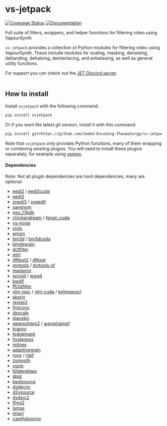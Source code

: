 # vs-jetpack

[![Coverage Status](https://coveralls.io/repos/github/Jaded-Encoding-Thaumaturgy/vs-jetpack/badge.svg?branch=main)](https://coveralls.io/github/Jaded-Encoding-Thaumaturgy/vs-jetpack?branch=main)
[![Documentation](https://img.shields.io/badge/API%20Docs-purple)](https://jaded-encoding-thaumaturgy.github.io/vs-jetpack/)



Full suite of filters, wrappers, and helper functions for filtering video using VapourSynth

`vs-jetpack` provides a collection of Python modules for filtering video using VapourSynth.
These include modules for scaling, masking, denoising, debanding, dehaloing, deinterlacing,
and antialiasing, as well as general utility functions.

For support you can check out the [JET Discord server](https://discord.gg/XTpc6Fa9eB). <br><br>

## How to install

Install `vsjetpack` with the following command:

```sh
pip install vsjetpack
```

Or if you want the latest git version, install it with this command:

```sh
pip install git+https://github.com/Jaded-Encoding-Thaumaturgy/vs-jetpack.git
```

Note that `vsjetpack` only provides Python functions,
many of them wrapping or combining existing plugins.
You will need to install these plugins separately,
for example using [vsrepo](https://github.com/vapoursynth/vsrepo).

#### Dependencies

Note: Not all plugin dependencies are hard dependencies, many are optional.

- [eedi2](https://github.com/HomeOfVapourSynthEvolution/VapourSynth-EEDI2) / [eedi2cuda](https://github.com/hooke007/VapourSynth-EEDI2CUDA)
- [eedi3](https://github.com/HomeOfVapourSynthEvolution/VapourSynth-EEDI3)
- [znedi3](https://github.com/sekrit-twc/znedi3) / [sneedif](https://github.com/Jaded-Encoding-Thaumaturgy/vapoursynth-SNEEDIF)
- [sangnom](https://github.com/dubhater/vapoursynth-sangnom)
- [neo_f3kdb](https://github.com/HomeOfAviSynthPlusEvolution/neo_f3kdb)
- [chickendream](https://gitlab.com/EleonoreMizo/chickendream/) / [fgrain_cuda](https://github.com/AmusementClub/vs-fgrain-cuda)
- [vs-noise](https://github.com/wwww-wwww/vs-noise)
- [vivtc](https://github.com/vapoursynth/vivtc)
- [wnnm](https://github.com/WolframRhodium/VapourSynth-WNNM)
- [bm3d](https://github.com/HomeOfVapourSynthEvolution/VapourSynth-BM3D) / [bm3dcuda](https://github.com/WolframRhodium/VapourSynth-BM3DCUDA)
- [bmdegrain](https://github.com/AmusementClub/vs-bmdegrain)
- [dctfilter](https://github.com/AmusementClub/VapourSynth-DCTFilter)
- [mlrt](https://github.com/AmusementClub/vs-mlrt)
- [dfttest2](https://github.com/AmusementClub/vs-dfttest2) / [dfttest](https://github.com/HomeOfVapourSynthEvolution/VapourSynth-DFTTest)
- [mvtools](https://github.com/dubhater/vapoursynth-mvtools) / [mvtools-sf](https://github.com/IFeelBloated/vapoursynth-mvtools-sf)
- [manipmv](https://github.com/Mikewando/manipulate-motion-vectors)
- [scxvid](https://github.com/dubhater/vapoursynth-scxvid) / [wwxd](https://github.com/dubhater/vapoursynth-wwxd)
- [bwdif](https://github.com/HomeOfVapourSynthEvolution/VapourSynth-Bwdif)
- [fft3dfilter](https://github.com/AmusementClub/VapourSynth-FFT3DFilter)
- [nlm-ispc](https://github.com/AmusementClub/vs-nlm-ispc) / [nlm-cuda](https://github.com/AmusementClub/vs-nlm-cuda) / [knlmeanscl](https://github.com/Khanattila/KNLMeansCL)
- [akarin](https://github.com/AkarinVS/vapoursynth-plugin)
- [resize2](https://github.com/Jaded-Encoding-Thaumaturgy/vapoursynth-resize2)
- [fmtconv](https://gitlab.com/EleonoreMizo/fmtconv/)
- [descale](https://github.com/Jaded-Encoding-Thaumaturgy/vapoursynth-descale)
- [placebo](https://github.com/sgt0/vs-placebo)
- [awarpsharp2](https://github.com/dubhater/vapoursynth-awarpsharp2) / [warpsharpsf](https://github.com/IFeelBloated/warpsharp)
- [tcanny](https://github.com/HomeOfVapourSynthEvolution/VapourSynth-TCanny)
- [tedgemask](https://github.com/dubhater/vapoursynth-tedgemask)
- [hysteresis](https://github.com/sgt0/vapoursynth-hysteresis)
- [retinex](https://github.com/HomeOfVapourSynthEvolution/VapourSynth-Retinex)
- [adaptivegrain](https://github.com/Irrational-Encoding-Wizardry/adaptivegrain)
- [rgvs](https://github.com/vapoursynth/vs-removegrain) / [rgsf](https://github.com/IFeelBloated/RGSF)
- [zsmooth](https://github.com/adworacz/zsmooth)
- [vszip](https://github.com/dnjulek/vapoursynth-zip)
- [bilateralgpu](https://github.com/WolframRhodium/VapourSynth-BilateralGPU)
- [dpid](https://github.com/WolframRhodium/VapourSynth-dpid)
- [bestsource](https://github.com/vapoursynth/bestsource)
- [dgdecnv](https://www.rationalqm.us/dgdecnv/dgdecnv.html)
- [d2vsource](https://github.com/dwbuiten/d2vsource)
- [dvdsrc2](https://github.com/jsaowji/dvdsrc2)
- [ffms2](https://github.com/FFMS/ffms2)
- [lsmas](https://github.com/HomeOfAviSynthPlusEvolution/L-SMASH-Works)
- [imwri](https://github.com/vapoursynth/vs-imwri)
- [carefulsource](https://github.com/wwww-wwww/carefulsource)
